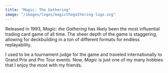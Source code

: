 ```yaml
---
title: "Magic: The Gathering"
image: "/images/logos/magicthegathering-logo.svg"
---
```


Released in 1993, _Magic: the Gathering_ has likely been the most influential trading card game of all time. The sheer depth of the game is staggering, allowing for deckbuilding in a ton of different formats for endless replayability.

I used to be a tournament judge for the game and traveled internationally to Grand Prix and Pro Tour events. Now, _Magic_ is just one of my many hobbies that I enjoy the most with my friends.
